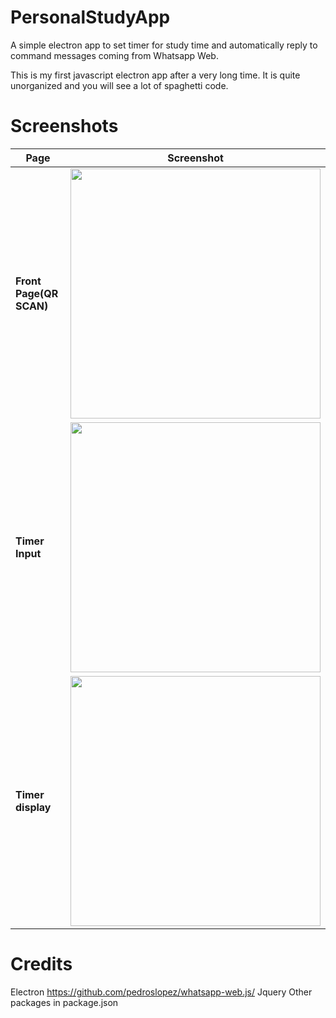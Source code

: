 # PersonalStudyApp

A simple electron app to set timer for study time and automatically reply to command messages coming from Whatsapp Web.

This is my first javascript electron app after a very long time. It is quite unorganized and you will see a lot of spaghetti code.





# Screenshots
| Page | Screenshot |
| ------------- | ------------- |
| <b>Front Page(QR SCAN)</b>  | <img src="https://raw.githubusercontent.com/vicevirus/PersonalStudyApp/master/frontpage.png" width="400">  |
| <b>Timer Input</b>  | <img src="https://raw.githubusercontent.com/vicevirus/PersonalStudyApp/master/secondpage.png" width="400">
| <b>Timer display</b>  | <img src="https://raw.githubusercontent.com/vicevirus/PersonalStudyApp/master/thirdpage.png" width="400">|

# Credits
Electron
https://github.com/pedroslopez/whatsapp-web.js/
Jquery
Other packages in package.json
